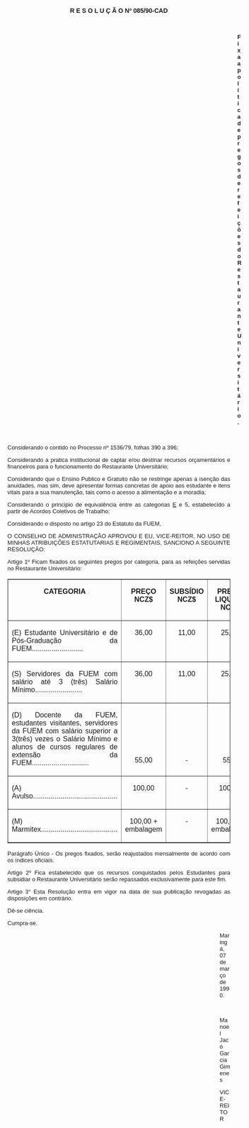 <BODY>

<FONT FACE="Arial"><P ALIGN="JUSTIFY"></P>
<B><P ALIGN="CENTER">R E S O L U &Ccedil; &Atilde; O  Nº 085/90-CAD</P>
</B></FONT><FONT SIZE=2>
<P>&nbsp;</P><DIR>
<DIR>
<DIR>
<DIR>
<DIR>
<DIR>
<DIR>
<DIR>
<DIR>
<DIR>
<DIR>
<DIR>
<DIR>

</FONT><B><FONT FACE="Arial"><P ALIGN="JUSTIFY">Fixa a pol&iacute;tica de pregos de refei&ccedil;&otilde;es do Restaurante Universit&aacute;rio.</P>
</B><P ALIGN="JUSTIFY"></P>
<P ALIGN="JUSTIFY">&nbsp;</P></DIR>
</DIR>
</DIR>
</DIR>
</DIR>
</DIR>
</DIR>
</DIR>
</DIR>
</DIR>
</DIR>
</DIR>
</DIR>

<P ALIGN="JUSTIFY">Considerando o contido no Processo nº 1536/79, folhas 390 a 396;</P>
<P ALIGN="JUSTIFY">Considerando a pratica institucional de captar e/ou destinar recursos or&ccedil;ament&aacute;rios e financeiros para o funcionamento do Restaurante Universit&aacute;rio;</P>
<P ALIGN="JUSTIFY">Considerando que o Ensino Publico e Gratuito n&atilde;o se restringe apenas a isen&ccedil;&atilde;o das anuidades, mas sim, deve apresentar formas concretas de apoio aos estudante e itens vitais para a sua manuten&ccedil;&atilde;o, tais como o acesso a alimenta&ccedil;&atilde;o e a moradia;</P>
<P ALIGN="JUSTIFY">Considerando o principio de equival&ecirc;ncia entre as categorias <U>E</U> e 5, estabelecido a partir de Acordos Coletivos de Trabalho;</P>
<P ALIGN="JUSTIFY">Considerando o disposto no artigo 23 do Estatuto da FUEM,</P>
<P ALIGN="JUSTIFY"></P>
<P ALIGN="JUSTIFY">O CONSELHO DE ADMINISTRA&Ccedil;&Atilde;O APROVOU E EU, VICE-REITOR, NO USO DE MINHAS  ATRIBUI&Ccedil;&Otilde;ES ESTATUTARIAS E REGIMENTAIS, SANCIONO A SEGUINTE RESOLU&Ccedil;&Atilde;O:</P>
<P ALIGN="JUSTIFY"></P>
<P ALIGN="JUSTIFY">Artigo 1º  Ficam fixados os seguintes pregos por categoria, para as refei&ccedil;&otilde;es  servidas no Restaurante Universit&aacute;rio:</P>
<B><P ALIGN="JUSTIFY"></P></B></FONT>
<TABLE BORDER CELLSPACING=1 CELLPADDING=4 WIDTH=600>
<TR><TD WIDTH="50%" VALIGN="TOP">
<B><FONT FACE="Arial" SIZE=3><P ALIGN="CENTER">CATEGORIA</B></FONT></TD>
<TD WIDTH="16%" VALIGN="TOP">
<B><FONT FACE="Arial" SIZE=3><P ALIGN="CENTER">PRE&Ccedil;O NCZ$</B></FONT></TD>
<TD WIDTH="14%" VALIGN="TOP">
<B><FONT FACE="Arial" SIZE=3><P ALIGN="CENTER">SUBS&Iacute;DIO NCZ$</B></FONT></TD>
<TD WIDTH="20%" VALIGN="TOP">
<B><FONT FACE="Arial" SIZE=3><P ALIGN="CENTER">PRE&Ccedil;O LIQUIDO NCZ$</B></FONT></TD>
</TR>
<TR><TD WIDTH="50%" VALIGN="TOP">
<FONT FACE="Arial"><P ALIGN="JUSTIFY">(E) Estudante Universit&aacute;rio e de P&oacute;s-Gradua&ccedil;&atilde;o da FUEM..........................</FONT></TD>
<TD WIDTH="16%" VALIGN="TOP">
<FONT FACE="Arial"><P ALIGN="CENTER"></P>
<P ALIGN="CENTER">36,00</FONT></TD>
<TD WIDTH="14%" VALIGN="TOP">
<FONT FACE="Arial"><P ALIGN="CENTER"></P>
<P ALIGN="CENTER">11,00</FONT></TD>
<TD WIDTH="20%" VALIGN="TOP">
<FONT FACE="Arial"><P ALIGN="CENTER"></P>
<P ALIGN="CENTER">25,00</FONT></TD>
</TR>
<TR><TD WIDTH="50%" VALIGN="TOP">
<FONT FACE="Arial"><P ALIGN="JUSTIFY">(S) Servidores da FUEM com sal&aacute;rio at&eacute; 3 (tr&ecirc;s) Sal&aacute;rio M&iacute;nimo........................</FONT></TD>
<TD WIDTH="16%" VALIGN="TOP">
<FONT FACE="Arial"><P ALIGN="CENTER"></P>
<P ALIGN="CENTER">36,00</FONT></TD>
<TD WIDTH="14%" VALIGN="TOP">
<FONT FACE="Arial"><P ALIGN="CENTER"></P>
<P ALIGN="CENTER">11,00</FONT></TD>
<TD WIDTH="20%" VALIGN="TOP">
<FONT FACE="Arial"><P ALIGN="CENTER"></P>
<P ALIGN="CENTER">25,00</FONT></TD>
</TR>
<TR><TD WIDTH="50%" VALIGN="TOP">
<FONT FACE="Arial"><P ALIGN="JUSTIFY">(D) Docente da FUEM, estudantes visitantes, servidores da FUEM com sal&aacute;rio superior a 3(tr&ecirc;s) vezes o Sal&aacute;rio M&iacute;nimo e alunos de cursos regulares de extens&atilde;o da FUEM.............................</FONT></TD>
<TD WIDTH="16%" VALIGN="TOP">
<FONT FACE="Arial"><P ALIGN="CENTER"></P>
<P ALIGN="CENTER">&nbsp;</P>
<P ALIGN="CENTER">&nbsp;</P>
<P ALIGN="CENTER">&nbsp;</P>
<P ALIGN="CENTER">55,00</FONT></TD>
<TD WIDTH="14%" VALIGN="TOP">
<FONT FACE="Arial"><P ALIGN="CENTER"></P>
<P ALIGN="CENTER">&nbsp;</P>
<P ALIGN="CENTER">&nbsp;</P>
<P ALIGN="CENTER">&nbsp;</P>
<P ALIGN="CENTER">-</FONT></TD>
<TD WIDTH="20%" VALIGN="TOP">
<FONT FACE="Arial"><P ALIGN="CENTER"></P>
<P ALIGN="CENTER">&nbsp;</P>
<P ALIGN="CENTER">&nbsp;</P>
<P ALIGN="CENTER">&nbsp;</P>
<P ALIGN="CENTER">55,0</FONT></TD>
</TR>
<TR><TD WIDTH="50%" VALIGN="TOP">
<FONT FACE="Arial"><P ALIGN="JUSTIFY">(A) Avulso...........................................</FONT></TD>
<TD WIDTH="16%" VALIGN="TOP">
<FONT FACE="Arial"><P ALIGN="CENTER">100,00</FONT></TD>
<TD WIDTH="14%" VALIGN="TOP">
<FONT FACE="Arial"><P ALIGN="CENTER">-</FONT></TD>
<TD WIDTH="20%" VALIGN="TOP">
<FONT FACE="Arial"><P ALIGN="CENTER">100,00</FONT></TD>
</TR>
<TR><TD WIDTH="50%" VALIGN="TOP">
<FONT FACE="Arial"><P ALIGN="JUSTIFY">(M) Marmitex.......................................</FONT></TD>
<TD WIDTH="16%" VALIGN="TOP">
<FONT FACE="Arial"><P ALIGN="CENTER">100,00 + embalagem</FONT></TD>
<TD WIDTH="14%" VALIGN="TOP">
<FONT FACE="Arial"><P ALIGN="CENTER">-</FONT></TD>
<TD WIDTH="20%" VALIGN="TOP">
<FONT FACE="Arial"><P ALIGN="CENTER">100,00 + embalagem</FONT></TD>
</TR>
</TABLE>

<FONT FACE="Arial"><P ALIGN="JUSTIFY"></P>
<P ALIGN="JUSTIFY">Par&aacute;grafo &Uacute;nico - Os pregos fixados, ser&atilde;o reajustados mensalmente de acordo com os &iacute;ndices oficiais.</P>
<P ALIGN="JUSTIFY"></P>
<P ALIGN="JUSTIFY">Artigo 2º  Fica estabelecido que os recursos conquistados pelos Estudantes  para subsidiar o Restaurante Universit&aacute;rio ser&atilde;o repassados exclusivamente para este fim.</P>
<P ALIGN="JUSTIFY">Artigo 3°  Esta Resolu&ccedil;&atilde;o entra em vigor na data de sua publica&ccedil;&atilde;o revogadas as disposi&ccedil;&otilde;es em contr&aacute;rio.</P>
<P ALIGN="JUSTIFY">D&ecirc;-se ci&ecirc;ncia.</P>
<P ALIGN="JUSTIFY">Cumpra-se.</P>
<P ALIGN="JUSTIFY"></P><DIR>
<DIR>
<DIR>
<DIR>
<DIR>
<DIR>
<DIR>
<DIR>
<DIR>
<DIR>
<DIR>
<DIR>

<P ALIGN="JUSTIFY">Maring&aacute;, 07 de mar&ccedil;o de 1990.</P>
<P ALIGN="JUSTIFY"></P>
<P ALIGN="JUSTIFY">&nbsp;</P>
<P ALIGN="JUSTIFY">Manoel Jac&oacute; Garcia Gimenes </P>
<P ALIGN="JUSTIFY">VICE-REITOR</P></DIR>
</DIR>
</DIR>
</DIR>
</DIR>
</DIR>
</DIR>
</DIR>
</DIR>
</DIR>
</DIR>
</DIR>
</FONT></BODY>
